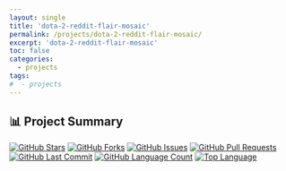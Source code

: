 ```yaml
---
layout: single
title: 'dota-2-reddit-flair-mosaic'
permalink: /projects/dota-2-reddit-flair-mosaic/
excerpt: 'dota-2-reddit-flair-mosaic'
toc: false
categories:
  - projects
tags:
#  - projects
---
```


## 📊 Project Summary

[![GitHub Stars](https://img.shields.io/github/stars/nntin/Dota-2-Reddit-Flair-Mosaic?style)](https://github.com/nntin/Dota-2-Reddit-Flair-Mosaic/stargazers)
[![GitHub Forks](https://img.shields.io/github/forks/nntin/Dota-2-Reddit-Flair-Mosaic?style)](https://github.com/nntin/Dota-2-Reddit-Flair-Mosaic/network)
[![GitHub Issues](https://img.shields.io/github/issues/nntin/Dota-2-Reddit-Flair-Mosaic?style)](https://github.com/nntin/Dota-2-Reddit-Flair-Mosaic/issues)
[![GitHub Pull Requests](https://img.shields.io/github/issues-pr/nntin/Dota-2-Reddit-Flair-Mosaic?style)](https://github.com/nntin/Dota-2-Reddit-Flair-Mosaic/pulls)
[![GitHub Last Commit](https://img.shields.io/github/last-commit/nntin/Dota-2-Reddit-Flair-Mosaic?style)](https://github.com/nntin/Dota-2-Reddit-Flair-Mosaic/commits)
[![GitHub Language Count](https://img.shields.io/github/languages/count/nntin/Dota-2-Reddit-Flair-Mosaic?style)](https://github.com/nntin/Dota-2-Reddit-Flair-Mosaic)
[![Top Language](https://img.shields.io/github/languages/top/nntin/Dota-2-Reddit-Flair-Mosaic?style)](https://github.com/nntin/Dota-2-Reddit-Flair-Mosaic)
